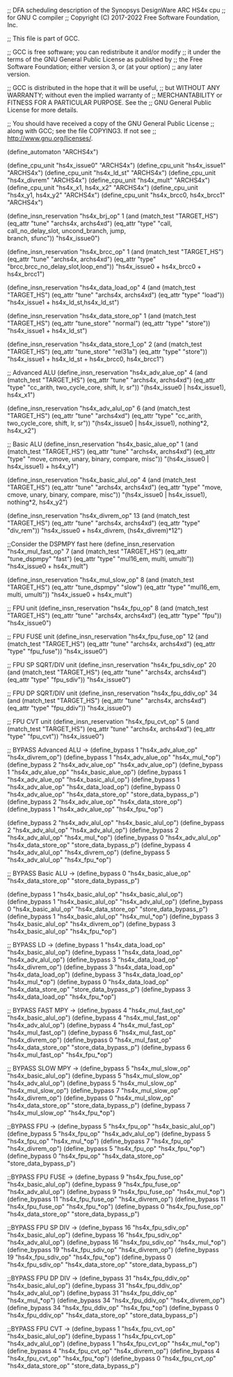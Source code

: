 ;; DFA scheduling description of the Synopsys DesignWare ARC HS4x cpu
;; for GNU C compiler
;; Copyright (C) 2017-2022 Free Software Foundation, Inc.

;; This file is part of GCC.

;; GCC is free software; you can redistribute it and/or modify
;; it under the terms of the GNU General Public License as published by
;; the Free Software Foundation; either version 3, or (at your option)
;; any later version.

;; GCC is distributed in the hope that it will be useful,
;; but WITHOUT ANY WARRANTY; without even the implied warranty of
;; MERCHANTABILITY or FITNESS FOR A PARTICULAR PURPOSE.  See the
;; GNU General Public License for more details.

;; You should have received a copy of the GNU General Public License
;; along with GCC; see the file COPYING3.  If not see
;; <http://www.gnu.org/licenses/>.

(define_automaton "ARCHS4x")

(define_cpu_unit "hs4x_issue0" "ARCHS4x")
(define_cpu_unit "hs4x_issue1" "ARCHS4x")
(define_cpu_unit "hs4x_ld_st" "ARCHS4x")
(define_cpu_unit "hs4x_divrem" "ARCHS4x")
(define_cpu_unit "hs4x_mult" "ARCHS4x")
(define_cpu_unit "hs4x_x1, hs4x_x2" "ARCHS4x")
(define_cpu_unit "hs4x_y1, hs4x_y2" "ARCHS4x")
(define_cpu_unit "hs4x_brcc0, hs4x_brcc1" "ARCHS4x")

(define_insn_reservation "hs4x_brj_op" 1
  (and (match_test "TARGET_HS")
       (eq_attr "tune" "archs4x, archs4xd")
       (eq_attr "type" "call, call_no_delay_slot, uncond_branch, jump, \
branch, sfunc"))
  "hs4x_issue0")

(define_insn_reservation "hs4x_brcc_op" 1
  (and (match_test "TARGET_HS")
       (eq_attr "tune" "archs4x, archs4xd")
       (eq_attr "type" "brcc,brcc_no_delay_slot,loop_end"))
  "hs4x_issue0 + hs4x_brcc0 + hs4x_brcc1")

(define_insn_reservation "hs4x_data_load_op" 4
  (and (match_test "TARGET_HS")
       (eq_attr "tune" "archs4x, archs4xd")
       (eq_attr "type" "load"))
  "hs4x_issue1 + hs4x_ld_st,hs4x_ld_st")

(define_insn_reservation "hs4x_data_store_op" 1
  (and (match_test "TARGET_HS")
       (eq_attr "tune_store" "normal")
       (eq_attr "type" "store"))
  "hs4x_issue1 + hs4x_ld_st")

(define_insn_reservation "hs4x_data_store_1_op" 2
  (and (match_test "TARGET_HS")
       (eq_attr "tune_store" "rel31a")
       (eq_attr "type" "store"))
  "hs4x_issue1 + hs4x_ld_st + hs4x_brcc0, hs4x_brcc1")

;; Advanced ALU
(define_insn_reservation "hs4x_adv_alue_op" 4
  (and (match_test "TARGET_HS")
       (eq_attr "tune" "archs4x, archs4xd")
       (eq_attr "type" "cc_arith, two_cycle_core, shift, lr, sr"))
  "(hs4x_issue0 | hs4x_issue1), hs4x_x1")

(define_insn_reservation "hs4x_adv_alul_op" 6
  (and (match_test "TARGET_HS")
       (eq_attr "tune" "archs4xd")
       (eq_attr "type" "cc_arith, two_cycle_core, shift, lr, sr"))
  "(hs4x_issue0 | hs4x_issue1), nothing*2, hs4x_x2")

;; Basic ALU
(define_insn_reservation "hs4x_basic_alue_op" 1
  (and (match_test "TARGET_HS")
       (eq_attr "tune" "archs4x, archs4xd")
       (eq_attr "type" "move, cmove, unary, binary, compare, misc"))
  "(hs4x_issue0 | hs4x_issue1) + hs4x_y1")

(define_insn_reservation "hs4x_basic_alul_op" 4
  (and (match_test "TARGET_HS")
       (eq_attr "tune" "archs4x, archs4xd")
       (eq_attr "type" "move, cmove, unary, binary, compare, misc"))
  "(hs4x_issue0 | hs4x_issue1), nothing*2, hs4x_y2")

(define_insn_reservation "hs4x_divrem_op" 13
  (and (match_test "TARGET_HS")
       (eq_attr "tune" "archs4x, archs4xd")
       (eq_attr "type" "div_rem"))
  "hs4x_issue0 + hs4x_divrem, (hs4x_divrem)*12")

;;Consider the DSPMPY fast here
(define_insn_reservation "hs4x_mul_fast_op" 7
  (and (match_test "TARGET_HS")
       (eq_attr "tune_dspmpy" "fast")
       (eq_attr "type" "mul16_em, multi, umulti"))
  "hs4x_issue0 + hs4x_mult")

(define_insn_reservation "hs4x_mul_slow_op" 8
  (and (match_test "TARGET_HS")
       (eq_attr "tune_dspmpy" "slow")
       (eq_attr "type" "mul16_em, multi, umulti"))
  "hs4x_issue0 + hs4x_mult")

;; FPU unit
(define_insn_reservation "hs4x_fpu_op" 8
  (and (match_test "TARGET_HS")
       (eq_attr "tune" "archs4x, archs4xd")
       (eq_attr "type" "fpu"))
  "hs4x_issue0")

;; FPU FUSE unit
(define_insn_reservation "hs4x_fpu_fuse_op" 12
  (and (match_test "TARGET_HS")
       (eq_attr "tune" "archs4x, archs4xd")
       (eq_attr "type" "fpu_fuse"))
  "hs4x_issue0")

;; FPU SP SQRT/DIV unit
(define_insn_reservation "hs4x_fpu_sdiv_op" 20
  (and (match_test "TARGET_HS")
       (eq_attr "tune" "archs4x, archs4xd")
       (eq_attr "type" "fpu_sdiv"))
  "hs4x_issue0")

;; FPU DP SQRT/DIV unit
(define_insn_reservation "hs4x_fpu_ddiv_op" 34
  (and (match_test "TARGET_HS")
       (eq_attr "tune" "archs4x, archs4xd")
       (eq_attr "type" "fpu_ddiv"))
  "hs4x_issue0")

;; FPU CVT unit
(define_insn_reservation "hs4x_fpu_cvt_op" 5
  (and (match_test "TARGET_HS")
       (eq_attr "tune" "archs4x, archs4xd")
       (eq_attr "type" "fpu_cvt"))
  "hs4x_issue0")

;; BYPASS Advanced ALU ->
(define_bypass 1 "hs4x_adv_alue_op" "hs4x_divrem_op")
(define_bypass 1 "hs4x_adv_alue_op" "hs4x_mul_*op")
(define_bypass 2 "hs4x_adv_alue_op" "hs4x_adv_alue_op")
(define_bypass 1 "hs4x_adv_alue_op" "hs4x_basic_alue_op")
(define_bypass 1 "hs4x_adv_alue_op" "hs4x_basic_alul_op")
(define_bypass 1 "hs4x_adv_alue_op" "hs4x_data_load_op")
(define_bypass 0 "hs4x_adv_alue_op" "hs4x_data_store_op" "store_data_bypass_p")
(define_bypass 2 "hs4x_adv_alue_op" "hs4x_data_store_op")
(define_bypass 1 "hs4x_adv_alue_op" "hs4x_fpu_*op")

(define_bypass 2 "hs4x_adv_alul_op" "hs4x_basic_alul_op")
(define_bypass 2 "hs4x_adv_alul_op" "hs4x_adv_alul_op")
(define_bypass 2 "hs4x_adv_alul_op" "hs4x_mul_*op")
(define_bypass 0 "hs4x_adv_alul_op" "hs4x_data_store_op" "store_data_bypass_p")
(define_bypass 4 "hs4x_adv_alul_op" "hs4x_divrem_op")
(define_bypass 5 "hs4x_adv_alul_op" "hs4x_fpu_*op")

;; BYPASS Basic ALU ->
(define_bypass 0 "hs4x_basic_alue_op" "hs4x_data_store_op" "store_data_bypass_p")

(define_bypass 1 "hs4x_basic_alul_op" "hs4x_basic_alul_op")
(define_bypass 1 "hs4x_basic_alul_op" "hs4x_adv_alul_op")
(define_bypass 0 "hs4x_basic_alul_op" "hs4x_data_store_op" "store_data_bypass_p")
(define_bypass 1 "hs4x_basic_alul_op" "hs4x_mul_*op")
(define_bypass 3 "hs4x_basic_alul_op" "hs4x_divrem_op")
(define_bypass 3 "hs4x_basic_alul_op" "hs4x_fpu_*op")

;; BYPASS LD ->
(define_bypass 1 "hs4x_data_load_op" "hs4x_basic_alul_op")
(define_bypass 1 "hs4x_data_load_op" "hs4x_adv_alul_op")
(define_bypass 3 "hs4x_data_load_op" "hs4x_divrem_op")
(define_bypass 3 "hs4x_data_load_op" "hs4x_data_load_op")
(define_bypass 3 "hs4x_data_load_op" "hs4x_mul_*op")
(define_bypass 0 "hs4x_data_load_op" "hs4x_data_store_op" "store_data_bypass_p")
(define_bypass 3 "hs4x_data_load_op" "hs4x_fpu_*op")

;; BYPASS FAST MPY ->
(define_bypass 4 "hs4x_mul_fast_op" "hs4x_basic_alul_op")
(define_bypass 4 "hs4x_mul_fast_op" "hs4x_adv_alul_op")
(define_bypass 4 "hs4x_mul_fast_op" "hs4x_mul_fast_op")
(define_bypass 6 "hs4x_mul_fast_op" "hs4x_divrem_op")
(define_bypass 0 "hs4x_mul_fast_op" "hs4x_data_store_op" "store_data_bypass_p")
(define_bypass 6 "hs4x_mul_fast_op" "hs4x_fpu_*op")

;; BYPASS SLOW MPY ->
(define_bypass 5 "hs4x_mul_slow_op" "hs4x_basic_alul_op")
(define_bypass 5 "hs4x_mul_slow_op" "hs4x_adv_alul_op")
(define_bypass 5 "hs4x_mul_slow_op" "hs4x_mul_slow_op")
(define_bypass 7 "hs4x_mul_slow_op" "hs4x_divrem_op")
(define_bypass 0 "hs4x_mul_slow_op" "hs4x_data_store_op" "store_data_bypass_p")
(define_bypass 7 "hs4x_mul_slow_op" "hs4x_fpu_*op")

;;BYPASS FPU ->
(define_bypass 5 "hs4x_fpu_op" "hs4x_basic_alul_op")
(define_bypass 5 "hs4x_fpu_op" "hs4x_adv_alul_op")
(define_bypass 5 "hs4x_fpu_op" "hs4x_mul_*op")
(define_bypass 7 "hs4x_fpu_op" "hs4x_divrem_op")
(define_bypass 5 "hs4x_fpu_op" "hs4x_fpu_*op")
(define_bypass 0 "hs4x_fpu_op" "hs4x_data_store_op" "store_data_bypass_p")

;;BYPASS FPU FUSE ->
(define_bypass 9  "hs4x_fpu_fuse_op" "hs4x_basic_alul_op")
(define_bypass 9  "hs4x_fpu_fuse_op" "hs4x_adv_alul_op")
(define_bypass 9  "hs4x_fpu_fuse_op" "hs4x_mul_*op")
(define_bypass 11 "hs4x_fpu_fuse_op" "hs4x_divrem_op")
(define_bypass 11 "hs4x_fpu_fuse_op" "hs4x_fpu_*op")
(define_bypass 0  "hs4x_fpu_fuse_op" "hs4x_data_store_op" "store_data_bypass_p")

;;BYPASS FPU SP DIV ->
(define_bypass 16 "hs4x_fpu_sdiv_op" "hs4x_basic_alul_op")
(define_bypass 16 "hs4x_fpu_sdiv_op" "hs4x_adv_alul_op")
(define_bypass 16 "hs4x_fpu_sdiv_op" "hs4x_mul_*op")
(define_bypass 19 "hs4x_fpu_sdiv_op" "hs4x_divrem_op")
(define_bypass 19 "hs4x_fpu_sdiv_op" "hs4x_fpu_*op")
(define_bypass 0  "hs4x_fpu_sdiv_op" "hs4x_data_store_op" "store_data_bypass_p")

;;BYPASS FPU DP DIV ->
(define_bypass 31 "hs4x_fpu_ddiv_op" "hs4x_basic_alul_op")
(define_bypass 31 "hs4x_fpu_ddiv_op" "hs4x_adv_alul_op")
(define_bypass 31 "hs4x_fpu_ddiv_op" "hs4x_mul_*op")
(define_bypass 34 "hs4x_fpu_ddiv_op" "hs4x_divrem_op")
(define_bypass 34 "hs4x_fpu_ddiv_op" "hs4x_fpu_*op")
(define_bypass 0  "hs4x_fpu_ddiv_op" "hs4x_data_store_op" "store_data_bypass_p")

;;BYPASS FPU CVT ->
(define_bypass 1 "hs4x_fpu_cvt_op" "hs4x_basic_alul_op")
(define_bypass 1 "hs4x_fpu_cvt_op" "hs4x_adv_alul_op")
(define_bypass 1 "hs4x_fpu_cvt_op" "hs4x_mul_*op")
(define_bypass 4 "hs4x_fpu_cvt_op" "hs4x_divrem_op")
(define_bypass 4 "hs4x_fpu_cvt_op" "hs4x_fpu_*op")
(define_bypass 0 "hs4x_fpu_cvt_op" "hs4x_data_store_op" "store_data_bypass_p")
